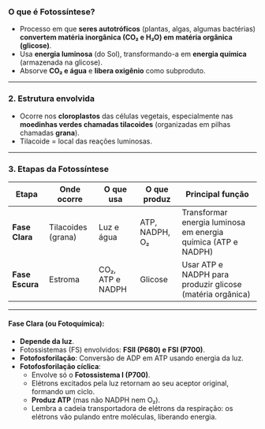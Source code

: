 ### **O que é Fotossíntese?**

- Processo em que **seres autotróficos** (plantas, algas, algumas bactérias) **convertem matéria inorgânica (CO₂ e H₂O) em matéria orgânica (glicose)**.
- Usa **energia luminosa** (do Sol), transformando-a em **energia química** (armazenada na glicose).
- Absorve **CO₂ e água** e **libera oxigênio** como subproduto.
    

---

### **2. Estrutura envolvida**

- Ocorre nos **cloroplastos** das células vegetais, especialmente nas **moedinhas verdes chamadas tilacoides** (organizadas em pilhas chamadas **grana**).
- Tilacoide = local das reações luminosas.
    

---

### **3. Etapas da Fotossíntese**

|Etapa|Onde ocorre|O que usa|O que produz|Principal função|
|---|---|---|---|---|
|**Fase Clara**|Tilacoides (grana)|Luz e água|ATP, NADPH, O₂|Transformar energia luminosa em energia química (ATP e NADPH)|
|**Fase Escura**|Estroma|CO₂, ATP e NADPH|Glicose|Usar ATP e NADPH para produzir glicose (matéria orgânica)|

---

#### **Fase Clara (ou Fotoquímica):**

- **Depende da luz**.
- Fotossistemas (FS) envolvidos: **FSII (P680) e FSI (P700)**.
- **Fotofosforilação**: Conversão de ADP em ATP usando energia da luz.
- **Fotofosforilação cíclica**:
    - Envolve só o **Fotossistema I (P700)**.
    - Elétrons excitados pela luz retornam ao seu aceptor original, formando um ciclo.
    - **Produz ATP** (mas não NADPH nem O₂).
    - Lembra a cadeia transportadora de elétrons da respiração: os elétrons vão pulando entre moléculas, liberando energia.
